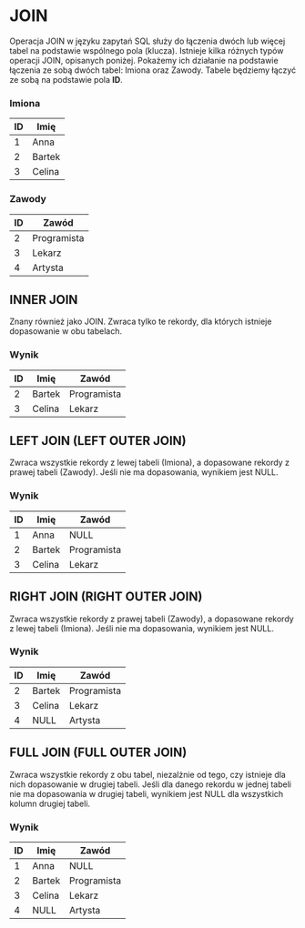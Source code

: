 # JOIN

Operacja JOIN w języku zapytań SQL służy do łączenia dwóch lub więcej tabel na podstawie wspólnego pola (klucza). Istnieje kilka różnych typów operacji JOIN, opisanych poniżej. Pokażemy ich działanie na podstawie łączenia ze sobą dwóch tabel: Imiona oraz Zawody. Tabele będziemy łączyć ze sobą na podstawie pola **ID**.

### Imiona

| ID | Imię |
| --- | --- |
| 1 | Anna |
| 2 | Bartek |
| 3 | Celina |

### Zawody

| ID | Zawód |
| --- | --- |
| 2 | Programista |
| 3 | Lekarz |
| 4 | Artysta |

## INNER JOIN

Znany również jako JOIN. Zwraca tylko te rekordy, dla których istnieje dopasowanie w obu tabelach.

### Wynik

| ID | Imię | Zawód |
| --- | --- | --- |
| 2 | Bartek | Programista |
| 3 | Celina | Lekarz |

## LEFT JOIN (LEFT OUTER JOIN)

Zwraca wszystkie rekordy z lewej tabeli (Imiona), a dopasowane rekordy z prawej tabeli (Zawody). Jeśli nie ma dopasowania, wynikiem jest NULL.

### Wynik

| ID | Imię | Zawód |
| --- | --- | --- |
| 1 | Anna | NULL |
| 2 | Bartek | Programista |
| 3 | Celina | Lekarz |

## RIGHT JOIN (RIGHT OUTER JOIN)

Zwraca wszystkie rekordy z prawej tabeli (Zawody), a dopasowane rekordy z lewej tabeli (Imiona). Jeśli nie ma dopasowania, wynikiem jest NULL.

### Wynik

| ID | Imię | Zawód |
| --- | --- | --- |
| 2 | Bartek | Programista |
| 3 | Celina | Lekarz |
| 4 | NULL | Artysta |

## FULL JOIN (FULL OUTER JOIN)

Zwraca wszystkie rekordy z obu tabel, niezalżnie od tego, czy istnieje dla nich dopasowanie w drugiej tabeli. Jeśli dla danego rekordu w jednej tabeli nie ma dopasowania w drugiej tabeli, wynikiem jest NULL dla wszystkich kolumn drugiej tabeli.

### Wynik

| ID | Imię | Zawód |
| --- | --- | --- |
| 1 | Anna | NULL |
| 2 | Bartek | Programista |
| 3 | Celina | Lekarz |
| 4 | NULL | Artysta |

